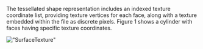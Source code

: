 The tessellated shape representation includes an indexed texture coordinate list, providing texture vertices for each face, along with a texture embedded within the file as discrete pixels. Figure 1 shows a cylinder with faces having specific texture coordinates.

!["SurfaceTexture"](../../figures/examples/tessellation_texture_image.png "Figure 1 &mdash; Tessellation with textures")